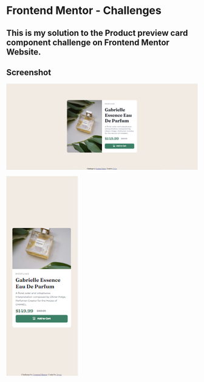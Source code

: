 # Frontend Mentor - Challenges

This is my solution to the Product preview card component challenge on Frontend Mentor Website.
---
## Screenshot
![Product preview card component - desktop](images/screenshot-desktop.png)

![Product preview card component - mobile](images/screenshot-mobile.png)
 
